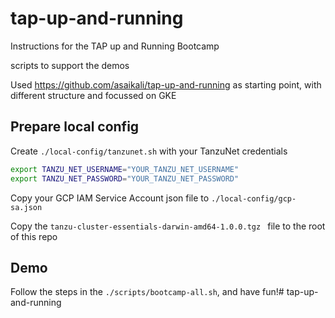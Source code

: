 # tap-up-and-running
Instructions for the TAP up and Running Bootcamp

scripts to support the demos

Used https://github.com/asaikali/tap-up-and-running as starting point, with different structure and focussed on GKE

## Prepare local config

Create `./local-config/tanzunet.sh` with your TanzuNet credentials
```bash
export TANZU_NET_USERNAME="YOUR_TANZU_NET_USERNAME"
export TANZU_NET_PASSWORD="YOUR_TANZU_NET_PASSWORD"
```

Copy your GCP IAM Service Account json file to `./local-config/gcp-sa.json`

Copy the `tanzu-cluster-essentials-darwin-amd64-1.0.0.tgz ` file to the root of this repo

## Demo

Follow the steps in the `./scripts/bootcamp-all.sh`, and have fun!# tap-up-and-running
